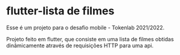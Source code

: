 # flutter-lista de filmes
 Esse é um projeto para o desafio mobile - Tokenlab 2021/2022.

 Projeto feito em flutter, que consiste em uma lista de filmes obtidas dinâmicamente através de requisições HTTP para uma api.
